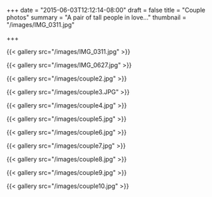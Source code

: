+++
date = "2015-06-03T12:12:14-08:00"
draft = false 
title = "Couple photos"
summary = "A pair of tall people in love..."
thumbnail = "/images/IMG_0311.jpg"

+++

<div class="row">

{{< gallery src="/images/IMG_0311.jpg" >}}

{{< gallery src="/images/IMG_0627.jpg" >}}

{{< gallery src="/images/couple2.jpg" >}}

{{< gallery src="/images/couple3.JPG" >}}

{{< gallery src="/images/couple4.jpg" >}}

{{< gallery src="/images/couple5.jpg" >}}

{{< gallery src="/images/couple6.jpg" >}}

{{< gallery src="/images/couple7.jpg" >}}

{{< gallery src="/images/couple8.jpg" >}}

{{< gallery src="/images/couple9.jpg" >}}

{{< gallery src="/images/couple10.jpg" >}}

